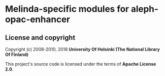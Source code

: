 # Melinda-specific modules for aleph-opac-enhancer
## License and copyright

Copyright (c) 2008-2010, 2018 **University Of Helsinki (The National Library Of Finland)**

This project's source code is licensed under the terms of **Apache License 2.0**.
